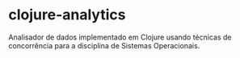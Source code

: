 # clojure-analytics
Analisador de dados implementado em Clojure usando técnicas de concorrência para a disciplina de Sistemas Operacionais.
